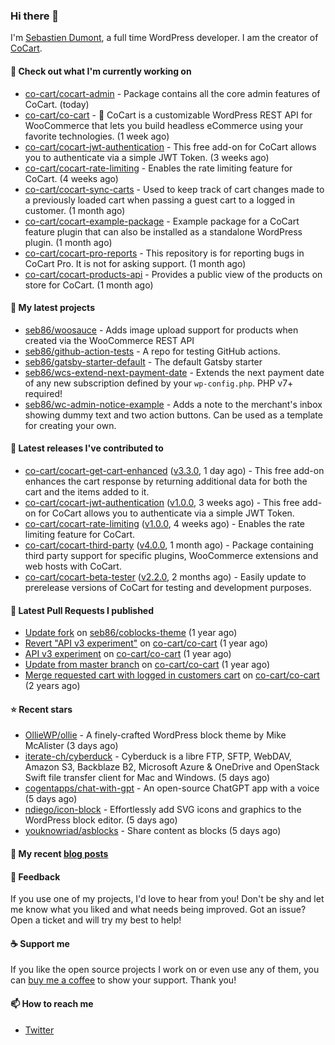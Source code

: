 ### Hi there 👋

I'm [Sebastien Dumont](https://sebastiendumont.com/), a full time WordPress developer. I am the creator of [CoCart](https://wordpress.org/plugins/cart-rest-api-for-woocommerce/).

#### 👷 Check out what I'm currently working on

- [co-cart/cocart-admin](https://github.com/co-cart/cocart-admin) - Package contains all the core admin features of CoCart. (today)
- [co-cart/co-cart](https://github.com/co-cart/co-cart) - 🛒 CoCart is a customizable WordPress REST API for WooCommerce that lets you build headless eCommerce using your favorite technologies. (1 week ago)
- [co-cart/cocart-jwt-authentication](https://github.com/co-cart/cocart-jwt-authentication) - This free add-on for CoCart allows you to authenticate via a simple JWT Token. (3 weeks ago)
- [co-cart/cocart-rate-limiting](https://github.com/co-cart/cocart-rate-limiting) - Enables the rate limiting feature for CoCart. (4 weeks ago)
- [co-cart/cocart-sync-carts](https://github.com/co-cart/cocart-sync-carts) - Used to keep track of cart changes made to a previously loaded cart when passing a guest cart to a logged in customer. (1 month ago)
- [co-cart/cocart-example-package](https://github.com/co-cart/cocart-example-package) - Example package for a CoCart feature plugin that can also be installed as a standalone WordPress plugin. (1 month ago)
- [co-cart/cocart-pro-reports](https://github.com/co-cart/cocart-pro-reports) - This repository is for reporting bugs in CoCart Pro. It is not for asking support. (1 month ago)
- [co-cart/cocart-products-api](https://github.com/co-cart/cocart-products-api) - Provides a public view of the products on store for CoCart. (1 month ago)

#### 🌱 My latest projects

- [seb86/woosauce](https://github.com/seb86/woosauce) - Adds image upload support for products when created via the WooCommerce REST API
- [seb86/github-action-tests](https://github.com/seb86/github-action-tests) - A repo for testing GitHub actions.
- [seb86/gatsby-starter-default](https://github.com/seb86/gatsby-starter-default) - The default Gatsby starter
- [seb86/wcs-extend-next-payment-date](https://github.com/seb86/wcs-extend-next-payment-date) - Extends the next payment date of any new subscription defined by your `wp-config.php`. PHP v7&#43; required!
- [seb86/wc-admin-notice-example](https://github.com/seb86/wc-admin-notice-example) - Adds a note to the merchant&#39;s inbox showing dummy text and two action buttons. Can be used as a template for creating your own.

#### 🔭 Latest releases I've contributed to

- [co-cart/cocart-get-cart-enhanced](https://github.com/co-cart/cocart-get-cart-enhanced) ([v3.3.0](https://github.com/co-cart/cocart-get-cart-enhanced/releases/tag/v3.3.0), 1 day ago) - This free add-on enhances the cart response by returning additional data for both the cart and the items added to it.
- [co-cart/cocart-jwt-authentication](https://github.com/co-cart/cocart-jwt-authentication) ([v1.0.0](https://github.com/co-cart/cocart-jwt-authentication/releases/tag/v1.0.0), 3 weeks ago) - This free add-on for CoCart allows you to authenticate via a simple JWT Token.
- [co-cart/cocart-rate-limiting](https://github.com/co-cart/cocart-rate-limiting) ([v1.0.0](https://github.com/co-cart/cocart-rate-limiting/releases/tag/v1.0.0), 4 weeks ago) - Enables the rate limiting feature for CoCart.
- [co-cart/cocart-third-party](https://github.com/co-cart/cocart-third-party) ([v4.0.0](https://github.com/co-cart/cocart-third-party/releases/tag/v4.0.0), 1 month ago) - Package containing third party support for specific plugins, WooCommerce extensions and web hosts with CoCart.
- [co-cart/cocart-beta-tester](https://github.com/co-cart/cocart-beta-tester) ([v2.2.0](https://github.com/co-cart/cocart-beta-tester/releases/tag/v2.2.0), 2 months ago) - Easily update to prerelease versions of CoCart for testing and development purposes.

#### 🔨 Latest Pull Requests I published

- [Update fork](https://github.com/seb86/coblocks-theme/pull/2) on [seb86/coblocks-theme](https://github.com/seb86/coblocks-theme) (1 year ago)
- [Revert &#34;API v3 experiment&#34;](https://github.com/co-cart/co-cart/pull/316) on [co-cart/co-cart](https://github.com/co-cart/co-cart) (1 year ago)
- [API v3 experiment](https://github.com/co-cart/co-cart/pull/315) on [co-cart/co-cart](https://github.com/co-cart/co-cart) (1 year ago)
- [Update from master branch](https://github.com/co-cart/co-cart/pull/314) on [co-cart/co-cart](https://github.com/co-cart/co-cart) (1 year ago)
- [Merge requested cart with logged in customers cart](https://github.com/co-cart/co-cart/pull/260) on [co-cart/co-cart](https://github.com/co-cart/co-cart) (2 years ago)

#### ⭐ Recent stars

- [OllieWP/ollie](https://github.com/OllieWP/ollie) - A finely-crafted WordPress block theme by Mike McAlister (3 days ago)
- [iterate-ch/cyberduck](https://github.com/iterate-ch/cyberduck) - Cyberduck is a libre FTP, SFTP, WebDAV, Amazon S3, Backblaze B2, Microsoft Azure &amp; OneDrive and OpenStack Swift file transfer client for Mac and Windows. (5 days ago)
- [cogentapps/chat-with-gpt](https://github.com/cogentapps/chat-with-gpt) - An open-source ChatGPT app with a voice (5 days ago)
- [ndiego/icon-block](https://github.com/ndiego/icon-block) - Effortlessly add SVG icons and graphics to the WordPress block editor. (5 days ago)
- [youknowriad/asblocks](https://github.com/youknowriad/asblocks) - Share content as blocks (5 days ago)

#### 📜 My recent [blog posts](https://sebastiendumont.com)


#### 💬 Feedback

If you use one of my projects, I'd love to hear from you! Don't be shy and let me know what you liked
and what needs being improved. Got an issue? Open a ticket and will try my best to help!

#### ☕ Support me

If you like the open source projects I work on or even use any of them, you can [buy me a coffee](https://www.buymeacoffee.com/sebastien) to show your support. Thank you!

#### 📫 How to reach me

* [Twitter](https://twitter.com/sebd86)